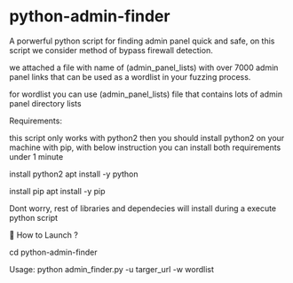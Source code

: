# python-admin-finder
A porwerful python script for finding admin panel quick and safe, on this script we consider method of bypass firewall detection.

we attached a file with name of (admin_panel_lists) with over 7000 admin panel links that can be used as a wordlist in your fuzzing process.

for wordlist you can use (admin_panel_lists) file that contains lots of admin panel directory lists

Requirements:

this script only works with python2 then you should install python2 on your machine with pip, with below instruction you can install both requirements under 1 minute

install python2
apt install -y python

install pip
apt install -y pip

Dont worry, rest of libraries and dependecies will install during a execute python script

 📌 How to Launch ?

 cd python-admin-finder
 
 Usage: python admin_finder.py -u targer_url -w wordlist
